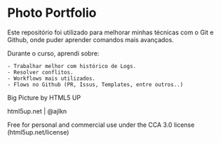 # Photo Portfolio

Este repositório foi utilizado para melhorar minhas técnicas com o Git e Github, onde puder aprender comandos mais avançados.

Durante o curso, aprendi sobre:

	- Trabalhar melhor com histórico de Logs.
	- Resolver conflitos.
	- Workflows mais utilizados.
	- Flows no Github (PR, Issus, Templates, entre outros..)

Big Picture by HTML5 UP

html5up.net | @ajlkn

Free for personal and commercial use under the CCA 3.0 license (html5up.net/license)
